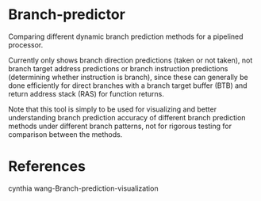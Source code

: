 # Branch-predictor
Comparing different dynamic branch prediction methods for a pipelined processor.

Currently only shows branch direction predictions (taken or not taken), not branch target address predictions or branch instruction predictions (determining whether instruction is branch), since these can generally be done efficiently for direct branches with a branch target buffer (BTB) and return address stack (RAS) for function returns.

Note that this tool is simply to be used for visualizing and better understanding branch prediction accuracy of different branch prediction methods under different branch patterns, not for rigorous testing for comparison between the methods.
# References
cynthia wang-Branch-prediction-visualization
